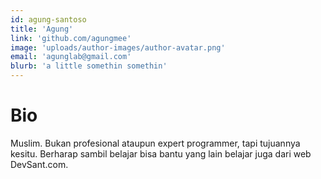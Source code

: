 ```yaml
---
id: agung-santoso
title: 'Agung'
link: 'github.com/agungmee'
image: 'uploads/author-images/author-avatar.png'
email: 'agunglab@gmail.com'
blurb: 'a little somethin somethin'
---
```


# Bio

Muslim.
Bukan profesional ataupun expert programmer, tapi tujuannya kesitu.
Berharap sambil belajar bisa bantu yang lain belajar juga dari web DevSant.com.